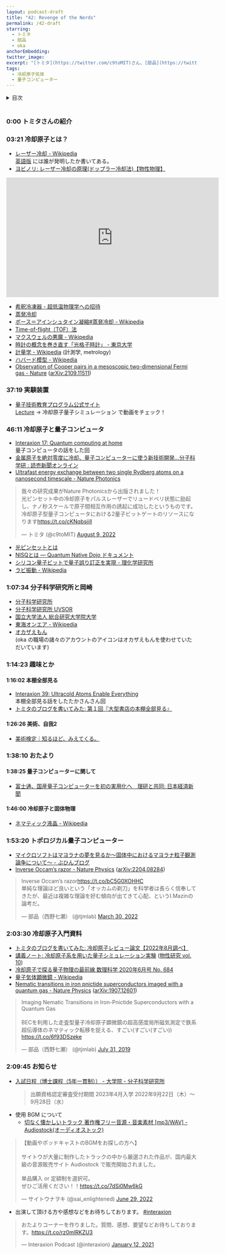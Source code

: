 ```yaml
---
layout: podcast-draft
title: "42: Revenge of the Nerds"
permalink: /42-draft
starring:
  - トミタ
  - 部品
  - oka
anchorEmbedding: 
twitter_image: 
excerpt: "[トミタ](https://twitter.com/c9toMIT)さん、[部品](https://twitter.com/tjmlab)、[oka](https://twitter.com/nowohyeah)で冷却原子気体、冷却原子型型量子コンピューター、趣味の開拓という趣味、本棚全部見る、冷却原子と固体物理の研究手法などについて話しました。"
tags:
  - 冷却原子気体
  - 量子コンピューター
---
```


<details>
<!-- https://github.com/gettalong/kramdown/issues/155#issuecomment-339793629 -->
<summary markdown='span'>目次</summary>
<nav>
  * this unordered seed list will be replaced by toc as unordered list
  {:toc}
<!-- https://stackoverflow.com/a/38419441/11480802 -->
</nav>
</details>
<br>

### 0:00 トミタさんの紹介

### 03:21 冷却原子とは？

- [レーザー冷却 - Wikipedia](https://ja.wikipedia.org/wiki/%E3%83%AC%E3%83%BC%E3%82%B6%E3%83%BC%E5%86%B7%E5%8D%B4)  
  [英語版](https://en.wikipedia.org/wiki/Doppler_cooling) には誰が発明したか書いてある。
- [ヨビノリ: レーザー冷却の原理(ドップラー冷却法)【物性物理】](https://youtu.be/kBEwOVH4PBU)

<div style="text-align: center;">
<iframe width="560" height="315" src="https://www.youtube.com/embed/kBEwOVH4PBU" title="YouTube video player" frameborder="0" allow="accelerometer; autoplay; clipboard-write; encrypted-media; gyroscope; picture-in-picture" allowfullscreen></iframe>
</div>

- [希釈冷凍器 - 超低温物理学への招待](https://www.sci.osaka-cu.ac.jp/phys/ult/invitation/cryo/dr.html)
- [蒸発冷却](http://qo.phys.gakushuin.ac.jp/~torii/bec/tutorial/chapter2_3.html)
- [ボース＝アインシュタイン凝縮#蒸発冷却 - Wikipedia](https://ja.wikipedia.org/wiki/%E3%83%9C%E3%83%BC%E3%82%B9%EF%BC%9D%E3%82%A2%E3%82%A4%E3%83%B3%E3%82%B7%E3%83%A5%E3%82%BF%E3%82%A4%E3%83%B3%E5%87%9D%E7%B8%AE#%E8%92%B8%E7%99%BA%E5%86%B7%E5%8D%B4)
- [Time-of-flight（TOF）法](https://qo.phys.gakushuin.ac.jp/~torii/bec/tutorial/chapter2_4.html)
- [マクスウェルの悪魔 - Wikipedia](https://ja.wikipedia.org/wiki/%E3%83%9E%E3%82%AF%E3%82%B9%E3%82%A6%E3%82%A7%E3%83%AB%E3%81%AE%E6%82%AA%E9%AD%94)
- [時計の概念を巻き直す「光格子時計」 - 東京大学](https://www.u-tokyo.ac.jp/focus/ja/features/f_00063.html)
- [計量学 - Wikipedia](https://ja.wikipedia.org/wiki/%E8%A8%88%E9%87%8F%E5%AD%A6) (計測学, metrology)
- [ハバード模型 - Wikipedia](https://ja.wikipedia.org/wiki/%E3%83%8F%E3%83%90%E3%83%BC%E3%83%89%E6%A8%A1%E5%9E%8B)
- [Observation of Cooper pairs in a mesoscopic two-dimensional Fermi gas - Nature](https://www.nature.com/articles/s41586-022-04678-1) ([arXiv:2109.11511](https://arxiv.org/abs/2109.11511))

### 37:19 実験装置

- [量子技術教育プログラム公式サイト](https://www.sqei.c.u-tokyo.ac.jp/qed/)  
  [Lecture](https://www.sqei.c.u-tokyo.ac.jp/qed/lecture/) → 冷却原子量子シミュレーション で動画をチェック！

### 46:11 冷却原子と量子コンピュータ

- [Interaxion 17: Quantum computing at home](https://interaxion-podcast.github.io/17)  
  量子コンピュータの話をした回
- [金属原子を絶対零度に冷却、量子コンピューターに使う新技術開発…分子科学研 : 読売新聞オンライン](https://www.yomiuri.co.jp/science/20220809-OYT1T50027/)
- [Ultrafast energy exchange between two single Rydberg atoms on a nanosecond timescale - Nature Photonics](https://www.nature.com/articles/s41566-022-01047-2)

<blockquote class="twitter-tweet tw-align-center"><p lang="ja" dir="ltr">我々の研究成果がNature Photonicsから出版されました！<br>光ピンセット中の冷却原子をパルスレーザーでリュードベリ状態に励起し、ナノ秒スケールで原子間相互作用の誘起に成功したというものです。冷却原子型量子コンピュータにおける2量子ビットゲートのリソースになります<a href="https://t.co/cKNqbsjiIl">https://t.co/cKNqbsjiIl</a></p>&mdash; トミタ (@c9toMIT) <a href="https://twitter.com/c9toMIT/status/1556800981140389889?ref_src=twsrc%5Etfw">August 9, 2022</a>
</blockquote> <script async src="https://platform.twitter.com/widgets.js" charset="utf-8"></script>

- [光ピンセットとは](https://www.thorlabs.co.jp/newgrouppage9.cfm?objectgroup_id=10774)
- [NISQとは — Quantum Native Dojo ドキュメント](https://dojo.qulacs.org/ja/latest/notebooks/2.1_NISQ_and_long_term.html)
- [シリコン量子ビットで量子誤り訂正を実現 - 理化学研究所](https://www.riken.jp/press/2022/20220825_1/index.html)
- [ラビ振動 - Wikipedia](https://ja.wikipedia.org/wiki/%E3%83%A9%E3%83%93%E6%8C%AF%E5%8B%95)

### 1:07:34 分子科学研究所と岡崎

- [分子科学研究所](https://www.ims.ac.jp/)
- [分子科学研究所 UVSOR](https://www.uvsor.ims.ac.jp/)
- [国立大学法人 総合研究大学院大学](https://www.soken.ac.jp/)
- [東海オンエア - Wikipedia](https://ja.wikipedia.org/wiki/%E6%9D%B1%E6%B5%B7%E3%82%AA%E3%83%B3%E3%82%A8%E3%82%A2)
- [オカザえもん](https://okazaemon.co/)  
  (oka の職場の諸々のアカウントのアイコンはオカザえもんを使わせていただいています)

### 1:14:23 趣味とか

#### 1:16:02 本棚全部見る

- [Interaxion 39: Ultracold Atoms Enable Everything](https://interaxion-podcast.github.io/39)  
  本棚全部見る話をしたたかさんさん回
- [トミタのブログを書いてみた: 第１回『大型書店の本棚全部見る』](http://tomitanoblogwokaitemita.blogspot.com/2018/08/blog-post_17.html)

#### 1:26:26 美術、自我2

- [美術検定｜知るほど、みえてくる。](https://www.bijutsukentei.com/)

### 1:38:10 おたより

#### 1:38:25 量子コンピューターに関して

- [富士通、国産量子コンピューターを初の実用化へ　理研と共同: 日本経済新聞](https://www.nikkei.com/article/DGXZQOUC122B90S2A810C2000000/)

#### 1:46:00 冷却原子と固体物理

- [ネマティック液晶 - Wikipedia](https://ja.wikipedia.org/wiki/%E3%83%8D%E3%83%9E%E3%83%86%E3%82%A3%E3%83%83%E3%82%AF%E6%B6%B2%E6%99%B6)

### 1:53:20 トポロジカル量子コンピューター

- [マイクロソフトはマヨラナの夢を見るか～固体中におけるマヨラナ粒子観測論争について～ - ぶひんブログ](https://buhin-blog.blogspot.com/2022/08/blog-post.html)
- [Inverse Occam’s razor - Nature Physics](https://www.nature.com/articles/s41567-022-01575-2) ([arXiv:2204.08284](https://arxiv.org/abs/2204.08284))

<blockquote class="twitter-tweet tw-align-center"><p lang="ja" dir="ltr">Inverse Occam’s razor<a href="https://t.co/bC5G0XOHHC">https://t.co/bC5G0XOHHC</a><br>単純な理論ほど良いという「オッカムの剃刀」を科学者は長らく信奉してきたが、最近は複雑な理論を好む傾向が出てきて心配、というI.Mazinの論考だ。</p>&mdash; 部品（西野七瀬） (@tjmlab) <a href="https://twitter.com/tjmlab/status/1508962788672081921?ref_src=twsrc%5Etfw">March 30, 2022</a>
</blockquote> <script async src="https://platform.twitter.com/widgets.js" charset="utf-8"></script>

### 2:03:30 冷却原子入門資料

- [トミタのブログを書いてみた: 冷却原子レビュー論文【2022年8月調べ】](http://tomitanoblogwokaitemita.blogspot.com/2022/08/20228.html)
- [講義ノート: 冷却原子系を用いた量子シミュレーション実験](https://repository.kulib.kyoto-u.ac.jp/dspace/handle/2433/269382) ([物性研究 vol. 10](http://mercury.yukawa.kyoto-u.ac.jp/~bussei.kenkyu/archives/category/2022/vol10-1))
- [冷却原子で探る量子物理の最前線 数理科学 2020年6月号 No. 684](https://amzn.to/3Ly757a)
- [量子気体顕微鏡 - Wikipedia](https://ja.wikipedia.org/wiki/%E9%87%8F%E5%AD%90%E6%B0%97%E4%BD%93%E9%A1%95%E5%BE%AE%E9%8F%A1)
- [Nematic transitions in iron pnictide superconductors imaged with a quantum gas - Nature Physics](https://www.nature.com/articles/s41567-020-0826-8) ([arXiv:1907.12601](https://aps.arxiv.org/abs/1907.12601))

<blockquote class="twitter-tweet tw-align-center"><p lang="ja" dir="ltr">Imaging Nematic Transitions in Iron-Pnictide Superconductors with a Quantum Gas<br><br>BECを利用した走査型量子冷却原子顕微鏡の超高感度局所磁気測定で鉄系超伝導体のネマティック転移を捉える、すごい(すごい(すごい))<br> <a href="https://t.co/6f93DSzeke">https://t.co/6f93DSzeke</a></p>&mdash; 部品（西野七瀬） (@tjmlab) <a href="https://twitter.com/tjmlab/status/1156388807039582208?ref_src=twsrc%5Etfw">July 31, 2019</a>
</blockquote> <script async src="https://platform.twitter.com/widgets.js" charset="utf-8"></script>

### 2:09:45 お知らせ

- [⼊試⽇程（博士課程（5年一貫制）） - 大学院 - 分子科学研究所](https://www.ims.ac.jp/education/5y.html)  
  >出願資格認定審査受付期間
  >2023年4月入学
  >2022年9月22日（木）～9月28日（水）
- 使用 BGM について
  - [切なく懐かしいトラック 著作権フリー音源・音楽素材 [mp3/WAV] - Audiostock(オーディオストック)](https://audiostock.jp/audio/1267554)

<blockquote class="twitter-tweet tw-align-center"><p lang="ja" dir="ltr">【動画やポッドキャストのBGMをお探しの方へ】<br><br>サイトウが大量に制作したトラックの中から厳選された作品が、国内最大級の音源販売サイト Audiostock で販売開始されました。<br><br>単品購入 or 定額制を選択可。<br>ぜひご活用ください！！<a href="https://t.co/7dSi0Mw6kG">https://t.co/7dSi0Mw6kG</a></p>&mdash; サイトウナヲキ (@sai_enlightened) <a href="https://twitter.com/sai_enlightened/status/1542127615959392256?ref_src=twsrc%5Etfw">June 29, 2022</a>
</blockquote> <script async src="https://platform.twitter.com/widgets.js" charset="utf-8"></script>

- 出演して頂ける方や感想などをお待ちしております。 [#interaxion](https://twitter.com/hashtag/interaxion)

<blockquote class="twitter-tweet tw-align-center"><p lang="ja" dir="ltr">おたよりコーナーを作りました。質問、感想、要望などお待ちしております。<a href="https://t.co/rz0mlRKZU3">https://t.co/rz0mlRKZU3</a></p>— Interaxion Podcast (@interaxion) <a href="https://twitter.com/interaxion/status/1348936492488421378?ref_src=twsrc%5Etfw">January 12, 2021</a>
</blockquote> <script async src="https://platform.twitter.com/widgets.js" charset="utf-8"></script>

